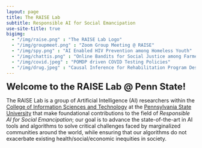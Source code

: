 ```yaml
---
layout: page
title: The RAISE Lab
subtitle: Responsible AI for Social Emancipation
use-site-title: true
bigimg: 
  - "/img/raise.png" : "The RAISE Lab Logo"
  - "/img/groupmeet.png" : "Zoom Group Meeting @ RAISE"
  - "/img/spy.png" : "AI Enabled HIV Prevention among Homeless Youth"
  - "/img/chattis.png" : "Online Bandits for Social Justice among Farmers"
  - "/img/covid.jpeg" : "POMDP driven COVID Testing Policies"
  - "/img/drug.jpeg" : "Causal Inference for Rehabilitation Program Design"
---
```


**<font size = "5">Welcome to the RAISE Lab @ Penn State!</font>**

The RAISE Lab is a group of Artificial Intelligence (AI) researchers within the <a href="https://ist.psu.edu/">College of Information Sciences and Technology</a> at the <a href="https://www.psu.edu/">Pennsylvania State University</a> that make foundational contributions to the field of <i>Responsible AI for Social Emancipation</i>; our goal is to advance the state-of-the-art in AI tools and algorithms to solve critical challenges faced by marginalized communities around the world, while ensuring that our algorithms do not exacerbate existing health/social/economic inequities in society.
